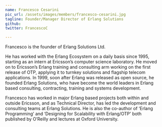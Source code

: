 ```yaml
---
name: Francesco Cesarini
pic_url: /assets/images/members/francesco-cesarini.jpg
tagline: Founder/Manager Director of Erlang Solutions
github: 
twitter: FrancescoC

---
```

Francesco is the founder of Erlang Solutions Ltd.

He has worked with the Erlang Ecosystem on a daily basis since 1995, starting as an intern at Ericsson’s computer science laboratory. He moved on to Ericsson’s Erlang training and consulting arm working on the first release of OTP, applying it to turnkey solutions and flagship telecom applications. In 1999, soon after Erlang was released as open source, he founded Erlang Solutions, who have become the world leaders in Erlang based consulting, contracting, training and systems development.

Francesco has worked in major Erlang based projects both within and outside Ericsson, and as Technical Director, has led the development and consulting teams at Erlang Solutions. He is also the co-author of ‘Erlang Programming’ and ‘Designing for Scalability with Erlang/OTP’ both published by O’Reilly and lectures at Oxford University.

